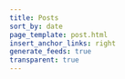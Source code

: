 ```yaml
---
title: Posts
sort_by: date
page_template: post.html
insert_anchor_links: right
generate_feeds: true
transparent: true
---
```

